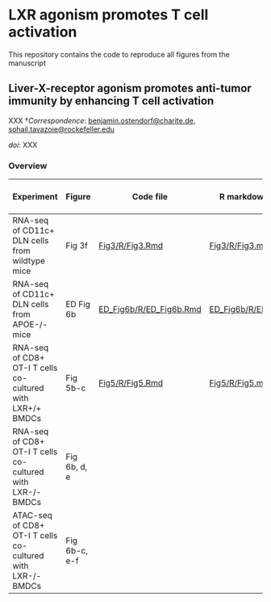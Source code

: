 # LXR agonism promotes T cell activation

This repository contains the code to reproduce all figures from the manuscript
## Liver-X-receptor agonism promotes anti-tumor immunity by enhancing T cell activation
XXX
†*Correspondence*: benjamin.ostendorf@charite.de, sohail.tavazoie@rockefeller.edu 

*doi*: XXX

### Overview
| Experiment                                                  | Figure        | Code file                                          | R markdown output                                | Link to GEO dataset |
|-------------------------------------------------------------|---------------|----------------------------------------------------|--------------------------------------------------|---------------------|
| RNA-seq of CD11c+ DLN cells from wildtype mice              | Fig 3f        | [Fig3/R/Fig3.Rmd](Fig3/R/Fig3.Rmd)                 | [Fig3/R/Fig3.md](Fig3/R/Fig3.md)                 | XXX                 |
| RNA-seq of CD11c+ DLN cells from APOE-/- mice               | ED Fig 6b     | [ED_Fig6b/R/ED_Fig6b.Rmd](ED_Fig6b/R/ED_Fig6b.Rmd) | [ED_Fig6b/R/ED_Fig6b.md](ED_Fig6b/R/ED_Fig6b.md) | XXX                 |
| RNA-seq of CD8+ OT-I T cells co-cultured with LXR+/+ BMDCs  | Fig 5b-c      | [Fig5/R/Fig5.Rmd](Fig5/R/Fig5.Rmd)                 | [Fig5/R/Fig5.md](Fig5/R/Fig5.md)                 | XXX                 |
| RNA-seq of CD8+ OT-I T cells co-cultured with LXR-/- BMDCs  | Fig 6b, d, e  |                                                    |                                                  | XXX                 |
| ATAC-seq of CD8+ OT-I T cells co-cultured with LXR-/- BMDCs | Fig 6b-c, e-f |                                                    |                                                  | XXX                 |
